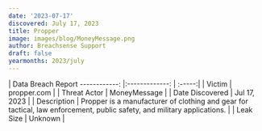 ```yaml
---
date: '2023-07-17'
discovered: July 17, 2023
title: Propper
image: images/blog/MoneyMessage.png
author: Breachsense Support
draft: false
yearmonths: 2023/july
---
```



| Data Breach Report
------------:     |:-------------:    | :-----:|
| Victim      | propper.com      | 
| Threat Actor      | MoneyMessage      | 
| Date Discovered      | Jul 17, 2023      | 
| Description      | Propper is a manufacturer of clothing and gear for tactical, law enforcement, public safety, and military applications.      | 
| Leak Size      | Unknown      | 

